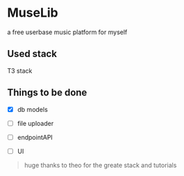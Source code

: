 # MuseLib 
a free userbase music platform for myself

## Used stack 
T3 stack

## Things to be done
 - [x] db models
 - [ ] file uploader
 - [ ] endpointAPI
 - [ ] UI


> huge thanks to theo for the greate stack and tutorials